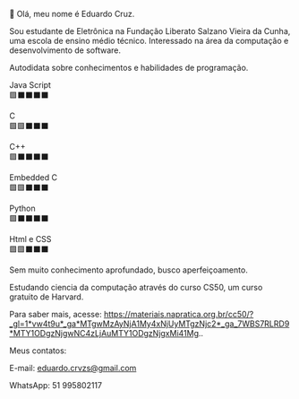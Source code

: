 👋 Olá, meu nome é Eduardo Cruz.

Sou estudante de Eletrônica na Fundação Liberato Salzano Vieira da Cunha, uma escola de ensino médio técnico.
Interessado na área da computação e desenvolvimento de software.

Autodidata sobre conhecimentos e habilidades de programação.

Java Script  
🟩⬛⬛⬛⬛

C           
🟩🟩⬛⬛⬛

C++         
🟩⬛⬛⬛⬛

Embedded C  
🟩🟩⬛⬛⬛

Python      
🟩⬛⬛⬛⬛

Html e CSS  
🟩🟩⬛⬛⬛

Sem muito conhecimento aprofundado, busco aperfeiçoamento.

Estudando ciencia da computação através do curso CS50, um curso gratuito de Harvard.

Para saber mais, acesse: https://materiais.napratica.org.br/cc50/?_gl=1*vw4t9u*_ga*MTgwMzAyNjA1My4xNjUyMTgzNjc2*_ga_7WBS7RLRD9*MTY1ODgzNjgwNC4zLjAuMTY1ODgzNjgxMi41Mg..

Meus contatos:

E-mail: eduardo.crvzs@gmail.com

WhatsApp: 51 995802117
